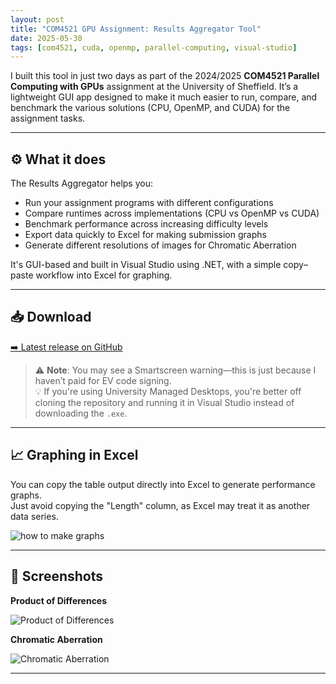```yaml
---
layout: post
title: "COM4521 GPU Assignment: Results Aggregator Tool"
date: 2025-05-30
tags: [com4521, cuda, openmp, parallel-computing, visual-studio]
---
```


I built this tool in just two days as part of the 2024/2025 **COM4521 Parallel Computing with GPUs** assignment at the University of Sheffield. It’s a lightweight GUI app designed to make it much easier to run, compare, and benchmark the various solutions (CPU, OpenMP, and CUDA) for the assignment tasks.

---

## ⚙️ What it does

The Results Aggregator helps you:

- Run your assignment programs with different configurations
- Compare runtimes across implementations (CPU vs OpenMP vs CUDA)
- Benchmark performance across increasing difficulty levels
- Export data quickly to Excel for making submission graphs
- Generate different resolutions of images for Chromatic Aberration

It's GUI-based and built in Visual Studio using .NET, with a simple copy–paste workflow into Excel for graphing.

---

## 📥 Download

[➡️ Latest release on GitHub](https://github.com/AlexDobsonPleming/ParallelRunner/releases/latest)

> ⚠️ **Note**: You may see a Smartscreen warning—this is just because I haven’t paid for EV code signing.  
> 💡 If you're using University Managed Desktops, you're better off cloning the repository and running it in Visual Studio instead of downloading the `.exe`.

---

## 📈 Graphing in Excel

You can copy the table output directly into Excel to generate performance graphs.  
Just avoid copying the "Length" column, as Excel may treat it as another data series.

![how to make graphs](https://github.com/user-attachments/assets/1a1a9e87-6ec5-4e30-8aa7-a6c6affcc3ae)

---

## 📸 Screenshots

**Product of Differences**

![Product of Differences](https://github.com/user-attachments/assets/f1a7bfbd-a165-4755-8777-871c96aef746)

**Chromatic Aberration**

![Chromatic Aberration](https://github.com/user-attachments/assets/f34354ac-29c2-4a7f-aef9-25995f25bd64)

---

